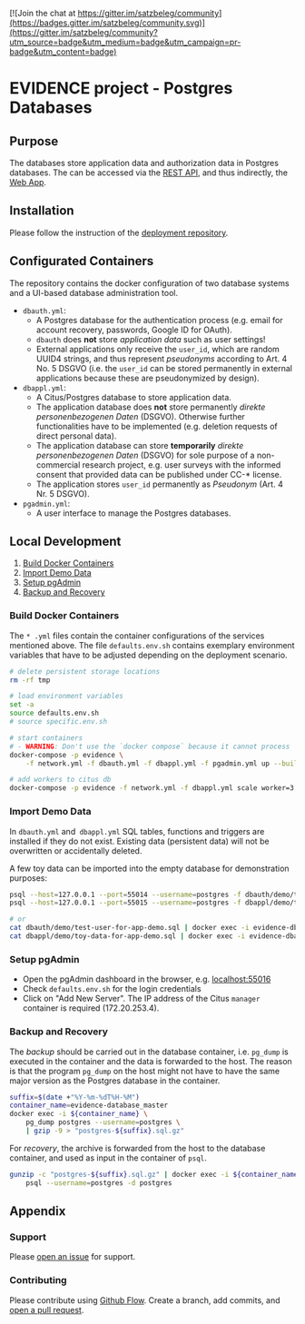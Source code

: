 [![Join the chat at https://gitter.im/satzbeleg/community](https://badges.gitter.im/satzbeleg/community.svg)](https://gitter.im/satzbeleg/community?utm_source=badge&utm_medium=badge&utm_campaign=pr-badge&utm_content=badge)

# EVIDENCE project - Postgres Databases


## Purpose
The databases store application data and authorization data in Postgres databases. The can be accessed via the [REST API](https://github.com/satzbeleg/evidence-restapi), and thus indirectly, the [Web App](https://github.com/satzbeleg/evidence-app).


## Installation
Please follow the instruction of the [deployment repository](https://github.com/satzbeleg/evidence-deploy).


## Configurated Containers
The repository contains the docker configuration of two database systems and a UI-based database administration tool.

- `dbauth.yml`: 
    - A Postgres database for the authentication process (e.g. email for account recovery, passwords, Google ID for OAuth).
    - `dbauth` does **not** store *application data* such as user settings! 
    - External applications only receive the `user_id`, which are random UUID4 strings, and thus represent *pseudonyms* according to Art. 4 No. 5 DSGVO (i.e. the `user_id` can be stored permanently in external applications because these are pseudonymized by design).
- `dbappl.yml`: 
    - A Citus/Postgres database to store application data.
    - The application database does **not** store permanently *direkte personenbezogenen Daten* (DSGVO). Otherwise further functionalities have to be implemented (e.g. deletion requests of direct personal data).
    - The application database can store **temporarily** *direkte personenbezogenen Daten* (DSGVO) for sole purpose of a non-commercial research project, e.g. user surveys with the informed consent that provided data can be published under CC-* license.
    - The application stores `user_id` permanently as *Pseudonym* (Art. 4 Nr. 5 DSGVO).
- `pgadmin.yml`: 
    - A user interface to manage the Postgres databases.


## Local Development
1. [Build Docker Containers](#build-docker-containers)
2. [Import Demo Data](#import-demo-data)
3. [Setup pgAdmin](#setup-pgadmin)
4. [Backup and Recovery](#backup-and-recovery)

### Build Docker Containers
The `* .yml` files contain the container configurations of the services mentioned above.
The file `defaults.env.sh` contains exemplary environment variables that have to be adjusted depending on the deployment scenario.

```bash
# delete persistent storage locations
rm -rf tmp

# load environment variables
set -a
source defaults.env.sh
# source specific.env.sh

# start containers
# - WARNING: Don't use the `docker compose` because it cannot process `ipv4_address`!
docker-compose -p evidence \
    -f network.yml -f dbauth.yml -f dbappl.yml -f pgadmin.yml up --build

# add workers to citus db
docker-compose -p evidence -f network.yml -f dbappl.yml scale worker=3
```


### Import Demo Data
In `dbauth.yml` and` dbappl.yml` SQL tables, functions and triggers are installed if they do not exist. Existing data (persistent data) will not be overwritten or accidentally deleted.

A few toy data can be imported into the empty database for demonstration purposes:

```sh
psql --host=127.0.0.1 --port=55014 --username=postgres -f dbauth/demo/test-user-for-app-demo.sql
psql --host=127.0.0.1 --port=55015 --username=postgres -f dbappl/demo/toy-data-for-app-demo.sql

# or
cat dbauth/demo/test-user-for-app-demo.sql | docker exec -i evidence-dbauth psql --username=postgres
cat dbappl/demo/toy-data-for-app-demo.sql | docker exec -i evidence-dbappl_master psql --username=postgres
```


### Setup pgAdmin
- Open the pgAdmin dashboard in the browser, e.g. [localhost:55016](http://localhost:55016/)
- Check `defaults.env.sh` for the login credentials
- Click on "Add New Server". The IP address of the Citus `manager` container is required (172.20.253.4).


### Backup and Recovery
The *backup* should be carried out in the database container, i.e. `pg_dump` is executed in the container and the data is forwarded to the host.
The reason is that the program `pg_dump` on the host might not have to have the same major version as the Postgres database in the container.

```sh
suffix=$(date +"%Y-%m-%dT%H-%M")
container_name=evidence-database_master
docker exec -i ${container_name} \
    pg_dump postgres --username=postgres \
    | gzip -9 > "postgres-${suffix}.sql.gz"
```

For *recovery*, the archive is forwarded from the host to the database container,
and used as input in the container of `psql`.

```sh
gunzip -c "postgres-${suffix}.sql.gz" | docker exec -i ${container_name} \
    psql --username=postgres -d postgres 
```


## Appendix

### Support
Please [open an issue](https://github.com/satzbeleg/evidence-database/issues/new) for support.

### Contributing
Please contribute using [Github Flow](https://guides.github.com/introduction/flow/). Create a branch, add commits, and [open a pull request](https://github.com/satzbeleg/evidence-database/compare/).

